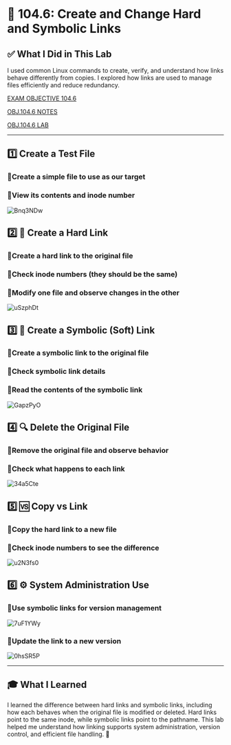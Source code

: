 # 📁 104.6: Create and Change Hard and Symbolic Links

## ✅ What I Did in This Lab
I used common Linux commands to create, verify, and understand how links behave differently from copies. I explored how links are used to manage files efficiently and reduce redundancy.

[EXAM OBJECTIVE 104.6](https://www.lpi.org/our-certifications/exam-101-102-objectives/#104.6_Create_and_change_hard_and_symbolic_links)

[OBJ.104.6 NOTES](https://1drv.ms/w/c/354f1c8d534fbced/EWELnEweb3lCs_fWI_qeU-gBxafGWZxg2Y2ex4vdN3rr7w?e=aM0XQ4)

[OBJ.104.6 LAB](https://1drv.ms/w/c/354f1c8d534fbced/EebFPuWMmvVBq3kvNm9WYggBe8uwQZ6b2pqGn_fO990GGw?e=iJvWbg)

---

## 1️⃣ Create a Test File

### 🔹Create a simple file to use as our target

### 🔹View its contents and inode number

![Bnq3NDw](https://github.com/user-attachments/assets/4038e871-77a8-46ad-9e27-a8fd7a424507)

## 2️⃣ 🔗 Create a Hard Link

### 🔹Create a hard link to the original file

### 🔹Check inode numbers (they should be the same)

### 🔹Modify one file and observe changes in the other

![uSzphDt](https://github.com/user-attachments/assets/b7fbdfbb-3d8c-464d-965a-a3711fda09c3)

## 3️⃣ 🔗 Create a Symbolic (Soft) Link

### 🔹Create a symbolic link to the original file

### 🔹Check symbolic link details

### 🔹Read the contents of the symbolic link

![GapzPyO](https://github.com/user-attachments/assets/add9af02-9f6f-40cd-9449-1333feadb50d)

## 4️⃣ 🔍 Delete the Original File

### 🔹Remove the original file and observe behavior

### 🔹Check what happens to each link

![34a5Cte](https://github.com/user-attachments/assets/66b9934a-dcff-4f5d-92b3-4759afa8376e)

## 5️⃣ 🆚 Copy vs Link

### 🔹Copy the hard link to a new file

### 🔹Check inode numbers to see the difference

![u2N3fs0](https://github.com/user-attachments/assets/7fdf4cd9-3fca-46ef-a151-ea69130b3e66)

## 6️⃣ ⚙️ System Administration Use

### 🔹Use symbolic links for version management

![7uF1YWy](https://github.com/user-attachments/assets/29800df5-aa24-4b05-9beb-9e4e0daeb8ca)

### 🔹Update the link to a new version

![0hsSR5P](https://github.com/user-attachments/assets/3026aae4-b3ce-4dcc-95ee-f41a1051b57a)

---

## 🎓 What I Learned
I learned the difference between hard links and symbolic links, including how each behaves when the original file is modified or deleted. Hard links point to the same inode, while symbolic links point to the pathname. This lab helped me understand how linking supports system administration, version control, and efficient file handling. 🧠
